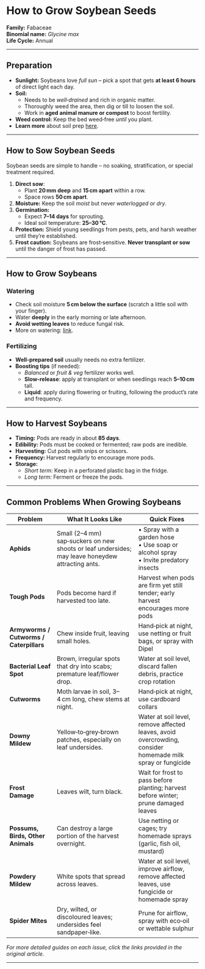 # How to Grow Soybean Seeds

**Family:** Fabaceae  
**Binomial name:** *Glycine max*  
**Life Cycle:** Annual  

---

## Preparation

- **Sunlight:** Soybeans love *full sun* – pick a spot that gets **at least 6 hours** of direct light each day.  
- **Soil:**  
  - Needs to be *well‑drained* and rich in organic matter.  
  - Thoroughly weed the area, then dig or till to loosen the soil.  
  - Work in **aged animal manure or compost** to boost fertility.  
- **Weed control:** Keep the bed weed‑free *until* you plant.  
- **Learn more** about soil prep [here](#).

---

## How to Sow Soybean Seeds

Soybean seeds are simple to handle – no soaking, stratification, or special treatment required.

1. **Direct sow**:  
   - Plant **20 mm deep** and **15 cm apart** within a row.  
   - Space rows **50 cm apart**.  
2. **Moisture:** Keep the soil *moist* but never *waterlogged* or *dry*.  
3. **Germination:**  
   - Expect **7–14 days** for sprouting.  
   - Ideal soil temperature: **25–30 °C**.  
4. **Protection:** Shield young seedlings from pests, pets, and harsh weather until they’re established.  
5. **Frost caution:** Soybeans are frost‑sensitive. **Never transplant or sow** until the danger of frost has passed.

---

## How to Grow Soybeans

### Watering

- Check soil moisture **5 cm below the surface** (scratch a little soil with your finger).  
- Water **deeply** in the early morning or late afternoon.  
- **Avoid wetting leaves** to reduce fungal risk.  
- More on watering: [link](#).

### Fertilizing

- **Well‑prepared soil** usually needs no extra fertilizer.  
- **Boosting tips** (if needed):  
  - *Balanced* or *fruit & veg* fertilizer works well.  
  - **Slow‑release**: apply at transplant or when seedlings reach **5–10 cm** tall.  
  - **Liquid**: apply during flowering or fruiting, following the product’s rate and frequency.

---

## How to Harvest Soybeans

- **Timing:** Pods are ready in about **85 days**.  
- **Edibility:** Pods must be cooked or fermented; raw pods are inedible.  
- **Harvesting:** Cut pods with snips or scissors.  
- **Frequency:** Harvest regularly to encourage more pods.  
- **Storage:**  
  - *Short term:* Keep in a perforated plastic bag in the fridge.  
  - *Long term:* Ferment or freeze the pods.

---

## Common Problems When Growing Soybeans

| Problem | What It Looks Like | Quick Fixes |
|---------|--------------------|-------------|
| **Aphids** | Small (2–4 mm) sap‑suckers on new shoots or leaf undersides; may leave honeydew attracting ants. | • Spray with a garden hose<br>• Use soap or alcohol spray<br>• Invite predatory insects |
| **Tough Pods** | Pods become hard if harvested too late. | Harvest when pods are firm yet still tender; early harvest encourages more pods |
| **Armyworms / Cutworms / Caterpillars** | Chew inside fruit, leaving small holes. | Hand‑pick at night, use netting or fruit bags, or spray with Dipel |
| **Bacterial Leaf Spot** | Brown, irregular spots that dry into scabs; premature leaf/flower drop. | Water at soil level, discard fallen debris, practice crop rotation |
| **Cutworms** | Moth larvae in soil, 3–4 cm long, chew stems at night. | Hand‑pick at night, use cardboard collars |
| **Downy Mildew** | Yellow‑to‑grey‑brown patches, especially on leaf undersides. | Water at soil level, remove affected leaves, avoid overcrowding, consider homemade milk spray or fungicide |
| **Frost Damage** | Leaves wilt, turn black. | Wait for frost to pass before planting; harvest before winter; prune damaged leaves |
| **Possums, Birds, Other Animals** | Can destroy a large portion of the harvest overnight. | Use netting or cages; try homemade sprays (garlic, fish oil, mustard) |
| **Powdery Mildew** | White spots that spread across leaves. | Water at soil level, improve airflow, remove affected leaves, use fungicide or homemade spray |
| **Spider Mites** | Dry, wilted, or discoloured leaves; undersides feel sandpaper‑like. | Prune for airflow, spray with eco‑oil or wettable sulphur |

*For more detailed guides on each issue, click the links provided in the original article.*

---